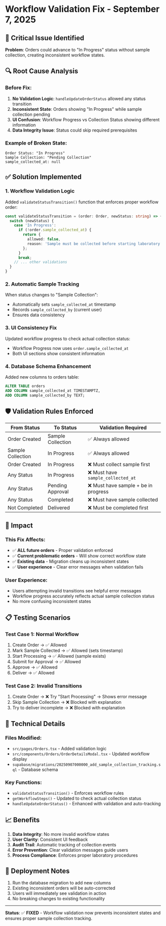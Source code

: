 # Workflow Validation Fix - September 7, 2025

## 🚨 Critical Issue Identified

**Problem**: Orders could advance to "In Progress" status without sample collection, creating inconsistent workflow states.

## 🔍 Root Cause Analysis

### Before Fix:
1. **No Validation Logic**: `handleUpdateOrderStatus` allowed any status transition
2. **Inconsistent State**: Orders showing "In Progress" while sample collection pending
3. **UI Confusion**: Workflow Progress vs Collection Status showing different information
4. **Data Integrity Issue**: Status could skip required prerequisites

### Example of Broken State:
```
Order Status: "In Progress" 
Sample Collection: "Pending Collection"
sample_collected_at: null
```

## ✅ Solution Implemented

### 1. **Workflow Validation Logic**
Added `validateStatusTransition()` function that enforces proper workflow order:

```typescript
const validateStatusTransition = (order: Order, newStatus: string) => {
  switch (newStatus) {
    case 'In Progress':
      if (!order.sample_collected_at) {
        return { 
          allowed: false, 
          reason: 'Sample must be collected before starting laboratory processing.' 
        };
      }
      break;
    // ... other validations
  }
}
```

### 2. **Automatic Sample Tracking**
When status changes to "Sample Collection":
- Automatically sets `sample_collected_at` timestamp
- Records `sample_collected_by` (current user)
- Ensures data consistency

### 3. **UI Consistency Fix**
Updated workflow progress to check actual collection status:
- Workflow Progress now uses `order.sample_collected_at` 
- Both UI sections show consistent information

### 4. **Database Schema Enhancement**
Added new columns to orders table:
```sql
ALTER TABLE orders 
ADD COLUMN sample_collected_at TIMESTAMPTZ,
ADD COLUMN sample_collected_by TEXT;
```

## 🛡️ Validation Rules Enforced

| From Status | To Status | Validation Required |
|------------|-----------|-------------------|
| Order Created | Sample Collection | ✅ Always allowed |
| Sample Collection | In Progress | ✅ Always allowed |
| Order Created | In Progress | ❌ Must collect sample first |
| Any Status | In Progress | ❌ Must have `sample_collected_at` |
| Any Status | Pending Approval | ❌ Must have sample + be in progress |
| Any Status | Completed | ❌ Must have sample collected |
| Not Completed | Delivered | ❌ Must be completed first |

## 🎯 Impact

### **This Fix Affects:**
- ✅ **ALL future orders** - Proper validation enforced
- ✅ **Current problematic orders** - Will show correct workflow state
- ✅ **Existing data** - Migration cleans up inconsistent states
- ✅ **User experience** - Clear error messages when validation fails

### **User Experience:**
- Users attempting invalid transitions see helpful error messages
- Workflow progress accurately reflects actual sample collection status
- No more confusing inconsistent states

## 📋 Testing Scenarios

### Test Case 1: Normal Workflow
1. Create Order → ✅ Allowed
2. Mark Sample Collected → ✅ Allowed (sets timestamp)
3. Start Processing → ✅ Allowed (sample exists)
4. Submit for Approval → ✅ Allowed
5. Approve → ✅ Allowed
6. Deliver → ✅ Allowed

### Test Case 2: Invalid Transitions
1. Create Order → ❌ Try "Start Processing" → Shows error message
2. Skip Sample Collection → ❌ Blocked with explanation
3. Try to deliver incomplete → ❌ Blocked with explanation

## 🔧 Technical Details

### Files Modified:
- `src/pages/Orders.tsx` - Added validation logic
- `src/components/Orders/OrderDetailsModal.tsx` - Updated workflow display
- `supabase/migrations/20250907000000_add_sample_collection_tracking.sql` - Database schema

### Key Functions:
- `validateStatusTransition()` - Enforces workflow rules
- `getWorkflowSteps()` - Updated to check actual collection status
- `handleUpdateOrderStatus()` - Enhanced with validation and auto-tracking

## 📈 Benefits

1. **Data Integrity**: No more invalid workflow states
2. **User Clarity**: Consistent UI feedback
3. **Audit Trail**: Automatic tracking of collection events
4. **Error Prevention**: Clear validation messages guide users
5. **Process Compliance**: Enforces proper laboratory procedures

## 🚀 Deployment Notes

1. Run the database migration to add new columns
2. Existing inconsistent orders will be auto-corrected
3. Users will immediately see validation in action
4. No breaking changes to existing functionality

---

**Status**: ✅ **FIXED** - Workflow validation now prevents inconsistent states and ensures proper sample collection tracking.
